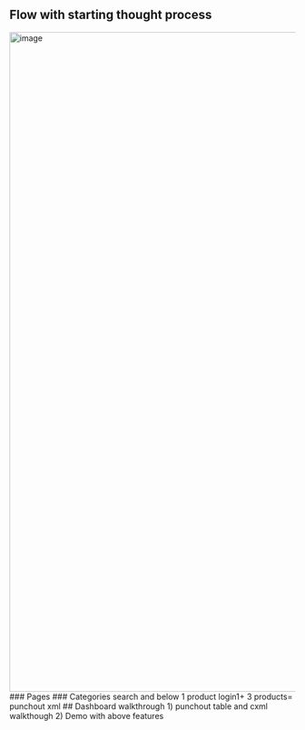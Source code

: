 ## Flow with starting thought process 
<img width="1161" alt="image" src="https://github.com/user-attachments/assets/0bd60387-928b-45f2-949f-49b6c4a7c650" />
### Pages 
### Categories search and below 1 product 
login1+ 3 products= punchout xml 
## Dashboard walkthrough
1) punchout table and cxml walkthough
2) Demo with above features


